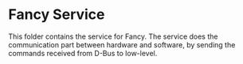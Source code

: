 # Fancy Service

This folder contains the service for Fancy. The service does the communication part between hardware and software, by sending the commands received from D-Bus to low-level.
